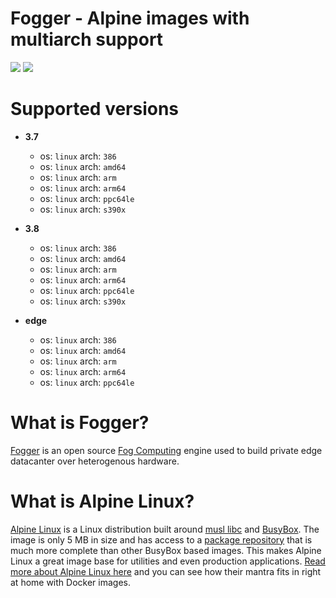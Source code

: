 Fogger - Alpine images with multiarch support
==================

[![](https://img.shields.io/badge/made%20by-Fogger%20Inc-blue.svg?style=flat-square)](http://fogger.io)
[![](https://img.shields.io/badge/project-Fogger-blue.svg?style=flat-square)](http://fogger.io/)

# Supported versions
* **3.7**
    - os: `linux` arch: `386`
    - os: `linux` arch: `amd64`
    - os: `linux` arch: `arm`
    - os: `linux` arch: `arm64`
    - os: `linux` arch: `ppc64le`
    - os: `linux` arch: `s390x`
* **3.8**
    - os: `linux` arch: `386`
    - os: `linux` arch: `amd64`
    - os: `linux` arch: `arm`
    - os: `linux` arch: `arm64`
    - os: `linux` arch: `ppc64le`
    - os: `linux` arch: `s390x`

* **edge**
    - os: `linux` arch: `386`
    - os: `linux` arch: `amd64`
    - os: `linux` arch: `arm`
    - os: `linux` arch: `arm64`
    - os: `linux` arch: `ppc64le`

# What is Fogger?
[Fogger](https://fogger.io) is an open source [Fog Computing](https://en.wikipedia.org/wiki/Fog_computing) engine used to build private edge datacanter over heterogenous hardware. 

# What is Alpine Linux?
[Alpine Linux](http://alpinelinux.org/) is a Linux distribution built around [musl libc](http://www.musl-libc.org/) and [BusyBox](http://www.busybox.net/). The image is only 5 MB in size and has access to a [package repository](http://forum.alpinelinux.org/packages) that is much more complete than other BusyBox based images. This makes Alpine Linux a great image base for utilities and even production applications. [Read more about Alpine Linux here](https://www.alpinelinux.org/about/) and you can see how their mantra fits in right at home with Docker images.
